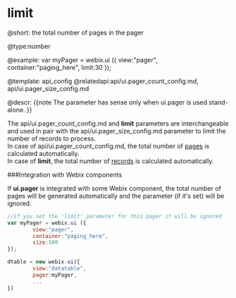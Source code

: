 limit
=============


@short: the total number of pages in the pager
	

@type:number

@example:
var myPager = webix.ui ({
		view:"pager",
		container:"paging_here",
		limit:30
});

@template:	api_config
@relatedapi:api/ui.pager_count_config.md, api/ui.pager_size_config.md
	
@descr:
{{note
The parameter has sense only when ui.pager is used stand-alone.
}}

The api/ui.pager_count_config.md and **limit** parameters are interchangeable and used in pair with the api/ui.pager_size_config.md parameter to limit the number of records to process.<br>
In case of api/ui.pager_count_config.md, the total number of <u>pages</u> is calculated automatically.<br>
In case of **limit**, the total number of <u>records</u> is calculated automatically.



###Integration with Webix components

If **ui.pager** is integrated with some Webix component, the total number of pages will be generated automatically and the parameter (if it's set) will be ignored.


~~~js
//if you set the 'limit' parameter for this pager it will be ignored
var myPager = webix.ui ({
		view:"pager",
		container:"paging_here",
		size:100
});

dtable = new webix.ui({
		view:"datatable",
        pager:myPager,
        ...
})
~~~





